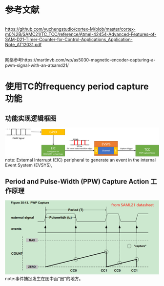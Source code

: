 # 参考文献
<br/>https://github.com/yuchengstudio/cortex-M/blob/master/cortex-m0%2B/SAMC21/TC_TCC/reference/Atmel-42454-Advanced-Features-of-SAM-D21-Timer-Counter-for-Control-Applications_Application-Note_AT12031.pdf

<br/>网络参考https://martinvb.com/wp/as5030-magnetic-encoder-capturing-a-pwm-signal-with-an-atsamd21/


# 使用TC的frequency period capture 功能
## 功能实现逻辑框图
![image](https://github.com/yuchengstudio/cortex-M/blob/master/cortex-m0%2B/SAMC21/TC_TCC/reference/atsamd21_capture_diagram-1.png)
<br/>note: External Interrupt (EIC) peripheral to generate an event in the internal Event System (EVSYS), 

## Period and Pulse-Width (PPW) Capture Action 工作原理
![image](https://github.com/yuchengstudio/cortex-M/blob/master/cortex-m0%2B/SAMC21/TC_TCC/reference/capture_aplication_001.png)
<br/>note:事件捕捉发生在图中画“圈”的地方。

